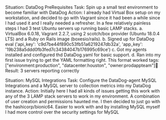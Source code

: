 Situation: DataDog PreRequisites
Task: Spin up a small test environment to become familiar with DataDog
Action: I already had Virtual Box setup on my workstation, and decided to go with Vagrant since it had been a while since I had used it and I really needed a refresher. In a few relatively painless steps I had 3 test Ubuntu servers up running basic LAMP stacks.
  a. VirtualBox 6.0.18, Vagrant 2.2.7, using 2 scotch/box provider (Ubuntu 18.0.4 LTS) and a Ruby on Rails image (boxesio/rails).
  b. Signed up for DataDog eval ('api_key': 'c9d7be44f890c53fb51a6219247db32a',    'app_key': '19b238a5ddd0fb3fed7c34384047b176995c69ce')
  c. Got my agents installed and configured thd DataDog.yaml for basic support.
  d. Ran into my first issue trying to get the YAML formatting right.  This format worked tags: ["environment:production", "datacenter:houston", "owner:prodappteam"]
  Result: 3 servers reporting correctly
  
  Situation: MySQL Integrations
  Task: Configure the DataDog-agent MySQL Integrations and a MySQL server to collection metrics into my DataDog instance.
  Action: Initially here I had all kinds of issues getting this work with any of the 3 LAMP stack servers to work in my environment.  A combination of user creation and permissions haunted me.  I then decided to just go with the hashicorp/bionic64.  Easier to work with and by installing MySQL myself I had more control over the security settings for MySQL
